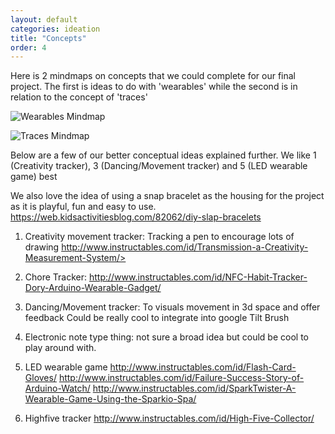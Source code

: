 ```yaml
---
layout: default
categories: ideation
title: "Concepts"
order: 4
---
```


Here is 2 mindmaps on concepts that we could complete for our final project. The first is ideas to do with 'wearables' while the second is in relation to the concept of 'traces'

![Wearables Mindmap]({{site.imageurl}}/mindmap_wearables_concepts.jpg)

![Traces Mindmap]({{site.imageurl}}/mindmap_traces_concept.jpg)

Below are a few of our better conceptual ideas explained further.
We like 1 (Creativity tracker), 3 (Dancing/Movement tracker) and 5 (LED wearable game) best

We also love the idea of using a snap bracelet as the housing for the project as it is playful, fun and easy to use.
https://web.kidsactivitiesblog.com/82062/diy-slap-bracelets

1. Creativity movement tracker:
Tracking a pen to encourage lots of drawing
http://www.instructables.com/id/Transmission-a-Creativity-Measurement-System/>

2. Chore Tracker:
http://www.instructables.com/id/NFC-Habit-Tracker-Dory-Arduino-Wearable-Gadget/

3. Dancing/Movement tracker:
To visuals movement in 3d space and offer feedback
Could be really cool to integrate into google Tilt Brush

4. Electronic note type thing:
not sure a broad idea but could be cool to play around with.

5. LED wearable game
http://www.instructables.com/id/Flash-Card-Gloves/
http://www.instructables.com/id/Failure-Success-Story-of-Arduino-Watch/
http://www.instructables.com/id/SparkTwister-A-Wearable-Game-Using-the-Sparkio-Spa/

6. Highfive tracker
http://www.instructables.com/id/High-Five-Collector/
